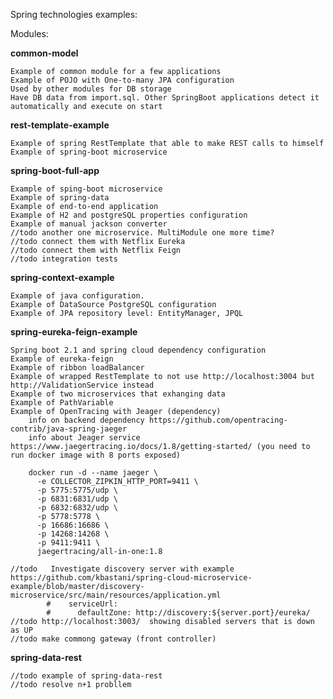 Spring technologies examples:

Modules: 

**common-model**

    Example of common module for a few applications
    Example of POJO with One-to-many JPA configuration
    Used by other modules for DB storage
    Have DB data from import.sql. Other SpringBoot applications detect it automatically and execute on start
    
**rest-template-example**    
    
    Example of spring RestTemplate that able to make REST calls to himself
    Example of spring-boot microservice
    
**spring-boot-full-app**

    Example of sping-boot microservice
    Example of spring-data
    Example of end-to-end application 
    Example of H2 and postgreSQL properties configuration
    Example of manual jackson converter
    //todo another one microservice. MultiModule one more time?
    //todo connect them with Netflix Eureka
    //todo connect them with Netflix Feign
    //todo integration tests
    
**spring-context-example**
    
    Example of java configuration.
    Example of DataSource PostgreSQL configuration
    Example of JPA repository level: EntityManager, JPQL
    
**spring-eureka-feign-example**

    Spring boot 2.1 and spring cloud dependency configuration
    Example of eureka-feign
    Example of ribbon loadBalancer
    Example of wrapped RestTemplate to not use http://localhost:3004 but http://ValidationService instead 
    Example of two microservices that exhanging data
    Example of PathVariable
    Example of OpenTracing with Jeager (dependency)
        info on backend dependency https://github.com/opentracing-contrib/java-spring-jaeger
        info about Jeager service https://www.jaegertracing.io/docs/1.8/getting-started/ (you need to run docker image with 8 ports exposed)
        
        docker run -d --name jaeger \
          -e COLLECTOR_ZIPKIN_HTTP_PORT=9411 \
          -p 5775:5775/udp \
          -p 6831:6831/udp \
          -p 6832:6832/udp \
          -p 5778:5778 \
          -p 16686:16686 \
          -p 14268:14268 \
          -p 9411:9411 \
          jaegertracing/all-in-one:1.8
           
    //todo   Investigate discovery server with example https://github.com/kbastani/spring-cloud-microservice-example/blob/master/discovery-microservice/src/main/resources/application.yml
            #    serviceUrl:
            #      defaultZone: http://discovery:${server.port}/eureka/
    //todo http://localhost:3003/  showing disabled servers that is down as UP
    //todo make commong gateway (front controller)
    
**spring-data-rest**

    //todo example of spring-data-rest
    //todo resolve n+1 probllem
    